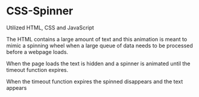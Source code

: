 # CSS-Spinner

Utilized HTML, CSS and JavaScript

The HTML contains a large amount of text and this animation is meant to mimic a spinning wheel when a large queue of data needs to be processed before a webpage loads.

When the page loads the text is hidden and a spinner is animated until the timeout function expires.

When the timeout function expires the spinned disappears and the text appears
